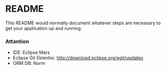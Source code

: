 # README #

This README would normally document whatever steps are necessary to get your application up and running.

### Attantion ###

* IDE: Eclipse Mars
* Eclipse Git Eklentisi: http://download.eclipse.org/egit/updates
* ORM DB: Norm
